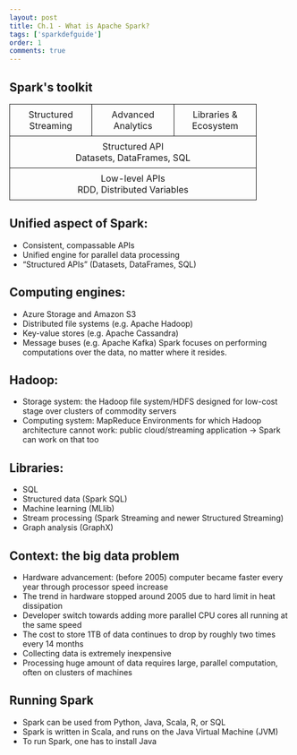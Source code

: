 ```yaml
---
layout: post
title: Ch.1 - What is Apache Spark?
tags: ['sparkdefguide']
order: 1
comments: true
---
```


## Spark's toolkit
<table style="border-collapse: collapse; min-width: 100%;"><colgroup><col style="width: 130px;"><col style="width: 130px;"><col style="width: 130px;"></colgroup>
	<tbody>
		<tr>
		<td style="width: 130px; padding: 8px; border: 1px solid;">
		<div style="text-align: center; ">Structured Streaming</div>
		</td>
		<td style="width: 130px; padding: 8px; border: 1px solid;">
		<div style="text-align: center; ">Advanced Analytics</div>
		</td>
		<td style="width: 130px; padding: 8px; border: 1px solid;">
		<div style="text-align: center; ">Libraries & Ecosystem</div>
		</td>
		</tr>
		<tr>
		<td colspan="3" style="width: 390px; padding: 8px; border: 1px solid;">
		<div style="text-align: center; ">Structured API</div>
		<div style="text-align: center; ">Datasets, DataFrames, SQL</div>
		</td>
		</tr>
		<tr>
		<td colspan="3" style="width: 390px; padding: 8px; border: 1px solid;">
		<div style="text-align: center; ">Low-level APIs</div>
		<div style="text-align: center; ">RDD, Distributed Variables</div>
		</td>
		</tr>
	</tbody>
</table>
<!--more-->

## Unified aspect of Spark:
- Consistent, compassable APIs
- Unified engine for parallel data processing
- “Structured APIs” (Datasets, DataFrames, SQL)

## Computing engines:
- Azure Storage and Amazon S3
- Distributed file systems (e.g. Apache Hadoop)
- Key-value stores (e.g. Apache Cassandra)
- Message buses (e.g. Apache Kafka)
Spark focuses on performing computations over the data, no matter where it resides.

## Hadoop:
- Storage system: the Hadoop file system/HDFS designed for low-cost stage over clusters of commodity servers
- Computing system: MapReduce
Environments for which Hadoop architecture cannot work: public cloud/streaming application -> Spark can work on that too

## Libraries:
- SQL
- Structured data (Spark SQL)
- Machine learning (MLlib)
- Stream processing (Spark Streaming and newer Structured Streaming)
- Graph analysis (GraphX)

## Context: the big data problem
- Hardware advancement: (before 2005) computer became faster every year through processor speed increase
- The trend in hardware stopped around 2005 due to hard limit in heat dissipation
- Developer switch towards adding more parallel CPU cores all running at the same speed
- The cost to store 1TB of data continues to drop by roughly two times every 14 months
- Collecting data is extremely inexpensive
- Processing huge amount of data requires large, parallel computation, often on clusters of machines

## Running Spark
- Spark can be used from Python, Java, Scala, R, or SQL
- Spark is written in Scala, and runs on the Java Virtual Machine (JVM)
- To run Spark, one has to install Java